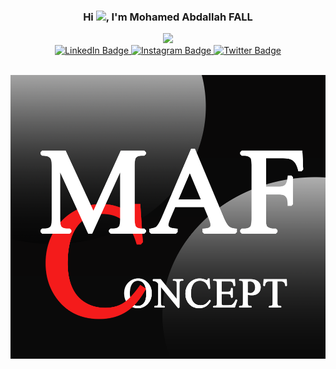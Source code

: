 <div id="header" align="center">
  <h3><strong>Hi <img src="https://media.giphy.com/media/hvRJCLFzcasrR4ia7z/giphy.gif" width="10px"/>, I'm Mohamed Abdallah FALL</strong></h3>
  <img src="https://media.giphy.com/media/M9gbBd9nbDrOTu1Mqx/giphy.gif" width="100"/> 
  <div id="badges">
  <a href="https://www.linkedin.com/in/mohamed-abdallah-fall-61b6a020a/">
    <img src="https://img.shields.io/badge/LinkedIn-blue?style=for-the-badge&logo=linkedin&logoColor=white" alt="LinkedIn Badge"/>
  </a>
  <a href="your-youtube-URL">
    <img src="https://img.shields.io/badge/Instagram-red?style=for-the-badge&logo=instagram&logoColor=white" alt="Instagram Badge"/>
  </a>
  <a href="https://twitter.com/Mohamed48166481">
    <img src="https://img.shields.io/badge/Twitter-blue?style=for-the-badge&logo=twitter&logoColor=white" alt="Twitter Badge"/>
  </a>
</div>
<img src="https://komarev.com/ghpvc/?username=AbdallahMaf&style=flat-square&color=blue" alt=""/>


![Cover](https://github.com/AbdallahMaf/AbdallahMaf/blob/main/img/cover.png)







